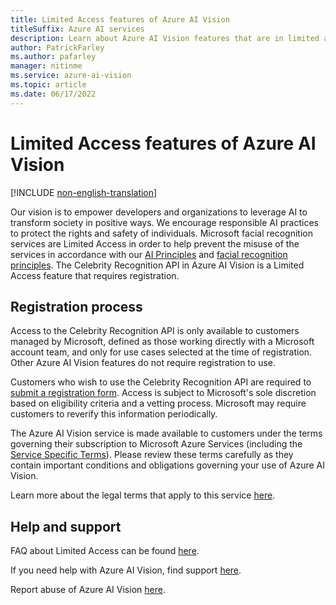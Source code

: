 ```yaml
---
title: Limited Access features of Azure AI Vision
titleSuffix: Azure AI services
description: Learn about Azure AI Vision features that are in limited access.
author: PatrickFarley
ms.author: pafarley
manager: nitinme
ms.service: azure-ai-vision
ms.topic: article
ms.date: 06/17/2022
---
```


# Limited Access features of Azure AI Vision

[!INCLUDE [non-english-translation](../includes/non-english-translation.md)]

Our vision is to empower developers and organizations to leverage AI to transform society in positive ways. We encourage responsible AI practices to protect the rights and safety of individuals. Microsoft facial recognition services are Limited Access in order to help prevent the misuse of the services in accordance with our [AI Principles](https://www.microsoft.com/ai/responsible-ai?SilentAuth=1&wa=wsignin1.0) and [facial recognition principles](https://blogs.microsoft.com/on-the-issues/2018/12/17/six-principles-to-guide-microsofts-facial-recognition-work/). The Celebrity Recognition API in Azure AI Vision is a Limited Access feature that requires registration.  

## Registration process

Access to the Celebrity Recognition API is only available to customers managed by Microsoft, defined as those working directly with a Microsoft account team, and only for use cases selected at the time of registration. Other Azure AI Vision features do not require registration to use.

Customers who wish to use the Celebrity Recognition API are required to [submit a registration form](https://aka.ms/facerecognition). Access is subject to Microsoft's sole discretion based on eligibility criteria and a vetting process. Microsoft may require customers to reverify this information periodically.

The Azure AI Vision service is made available to customers under the terms governing their subscription to Microsoft Azure Services (including the [Service Specific Terms](https://aka.ms/MCAServiceSpecificTerms)). Please review these terms carefully as they contain important conditions and obligations governing your use of Azure AI Vision.

Learn more about the legal terms that apply to this service [here](https://azure.microsoft.com/support/legal/).

## Help and support

FAQ about Limited Access can be found [here](/azure/ai-services/cognitive-services-limited-access/).

If you need help with Azure AI Vision, find support [here](/azure/ai-services/cognitive-services-support-options).

Report abuse of Azure AI Vision [here](https://aka.ms/reportabuse).
